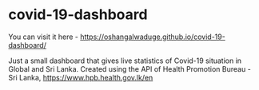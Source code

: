 # covid-19-dashboard

You can visit it here - https://oshangalwaduge.github.io/covid-19-dashboard/

Just a small dashboard that gives live statistics of Covid-19 situation in Global and Sri Lanka.
Created using the API of Health Promotion Bureau - Sri Lanka, https://www.hpb.health.gov.lk/en
